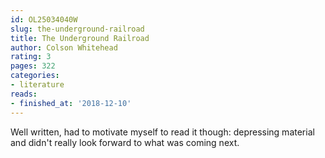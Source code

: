 ```yaml
---
id: OL25034040W
slug: the-underground-railroad
title: The Underground Railroad
author: Colson Whitehead
rating: 3
pages: 322
categories:
- literature
reads:
- finished_at: '2018-12-10'
---
```

Well written, had to motivate myself to read it though: depressing material and didn't really look forward to what was coming next.

